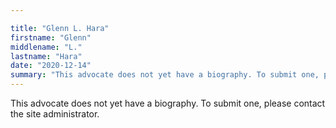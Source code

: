 ```yaml
---

title: "Glenn L. Hara"
firstname: "Glenn"
middlename: "L."
lastname: "Hara"
date: "2020-12-14"
summary: "This advocate does not yet have a biography. To submit one, please contact the site administrator."
---
```

This advocate does not yet have a biography. To submit one, please contact the site administrator.

